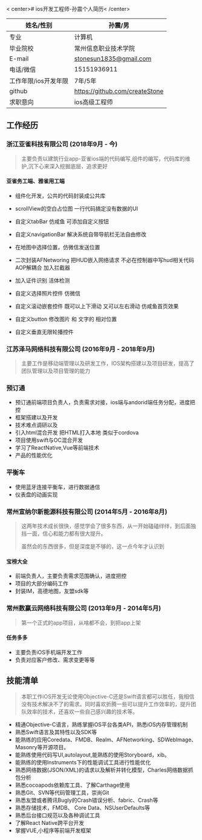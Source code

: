 < center># ios开发工程师-孙震个人简历< /center>

| 姓名/性别            | 孙震/男                        |
| -------------------- | ------------------------------ |
| 专业                 | 计算机                         |
| 毕业院校             | 常州信息职业技术学院           |
| E-mail               | stonesun1835@gmail.com         |
| 电话/微信            | 15151936911                    |
| 工作年限/ios开发年限 | 7年/5年                        |
| github               | https://github.com/createStone |
| 求职意向             | ios高级工程师                  |

## 工作经历

### 浙江亚雀科技有限公司 	(2018年9月 - 今)

> 主要负责以建筑行业app-亚雀ios端的代码编写,组件的编写，代码库的维护,沉下心来深入挖掘底层，追求更好

#### 亚雀务工端、雅雀用工端

+ 组件化开发，公共的代码封装成公共库

+ scrollView的空白占位图 一行代码搞定没有数据的UI

+ 自定义tabBar  仿咸鱼 可添加自定义按钮

+ 自定义navigationBar 解决系统自带导航栏无法自由修改

+ 在地图中选择位置，仿微信发送位置

+ 二次封装AFNetworing 把HUD嵌入网络请求 不必在控制器中写hud相关代码 AOP解耦合 加入拦截器

+ 加入证件识别 活体检测 

+ 自定义选择照片控件 仿微信

+ 自定义滚动嵌套控件 既可以上下滑动 又可以左右滑动  仿咸鱼首页效果

+ 自定义button 修改图片 和 文字的 相对位置

+ 自定义垂直无限轮播控件

### 江苏泽马网络科技有限公司 	(2016年9月 - 2018年9月)

> 主要工作是移动端管理以及研发工作，IOS架构搭建以及项目研发，提高了团队管理以及项目管理的能力

### 预订通

+ 预订通前端项目负责人，负责需求对接，ios端与andorid端任务分配，进度把控
+ 框架搭建以及开发
+ 技术难点调研以及
+ 引入html混合开发 把HTML打入本地 类似于cordova
+ 项目使用swift与OC混合开发
+ 学习了ReactNative,Vue等前端技术
+ 产品的性能优化 

### 平衡车

+ 使用蓝牙连接平衡车，进行数据通信
+ 仪表盘的动画实现
### 常州宣纳尔新能源科技有限公司 (2014年5月 - 2016年8月)

>这两年技术成长很快，感觉学会了很多东西，从一开始磕磕绊绊，到后面独挡一面，信心和能力都有很大提升。
>
>虽然会的东西很多，但是深度是不够的，这一点今年才认识到

#### 宝榜大全

+ 前端负责人，主要负责需求范围确认，进度把控
+ 项目的大部分编码工作
+ 封装IM，高德地图，友盟sdk等

### 常州数赢云网络科技有限公司 (2013年9月 - 2014年5月)

> 第一个正式的app项目，从啥都不会，到把app上架

#### 任务多多

- 主要负责iOS手机端开发工作
- 负责对应客户修改、需求变更等等

## 技能清单

> 本职工作iOS开发无论使用Objective-C还是Swift语言都可以胜任，我相信没有技术解决不了的需求。同时喜欢折腾一些可以提升工作效率的，提升团队效率的技术，还喜欢一些自己感兴趣的技术等。

- 精通Objective-C语言，熟练掌握iOS平台各类API，熟悉iOS内存管理机制
- 熟悉Swift语言及其特性以及SDK等
- 能熟练的应用Coredata、FMDB、Realm、AFNetworking、SDWebImage、Masonry等开源项目。
- 能熟练使用代码写UI,autolayout,能熟练的使用Storyboard，xib。
- 能熟练的使用Instruments下的性能调试工具进行性能优化
- 熟悉网络数据(JSON/XML)的请求以及解析并转化模型，Charles网络数据抓包分析
- 熟悉cocoapods依赖库工具、了解Carthage使用
- 熟悉Git、SVN等代码管理工具，崇尚Git
- 熟悉友盟或者腾讯Bugly的Crash错误分析、fabric、Crash等
- 熟悉存储技术，FMDB、 Core Data、NSUserDefaults等
- 熟悉后台接口规范以及各种调试工具
- 了解React Native跨平台开发
- 掌握VUE,小程序等前端开发框架






